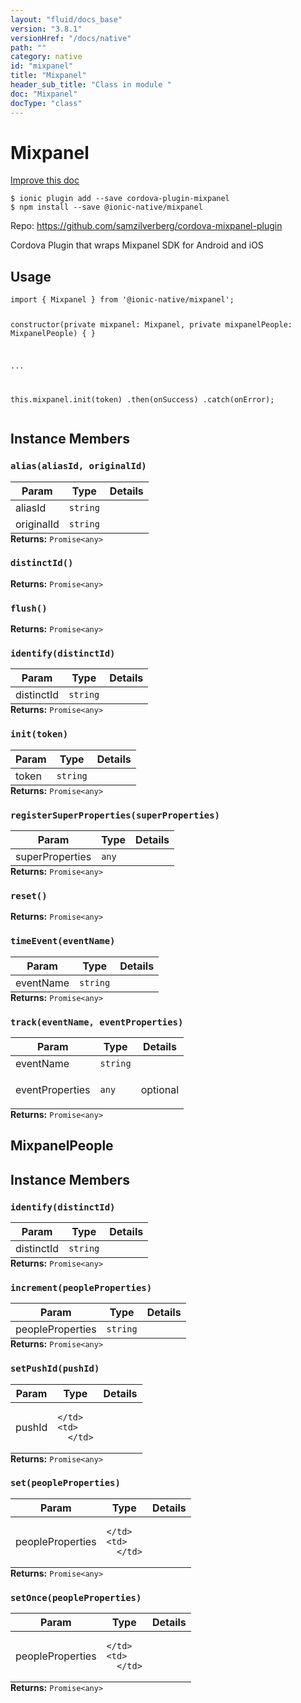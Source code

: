 ```yaml
---
layout: "fluid/docs_base"
version: "3.8.1"
versionHref: "/docs/native"
path: ""
category: native
id: "mixpanel"
title: "Mixpanel"
header_sub_title: "Class in module "
doc: "Mixpanel"
docType: "class"
---
```


<h1 class="api-title">Mixpanel</h1>

<a class="improve-v2-docs" href="http://github.com/driftyco/ionic-native/edit/master/src/@ionic-native/plugins/mixpanel/index.ts#L3">
  Improve this doc
</a>






<pre><code class="nohighlight">$ ionic plugin add --save cordova-plugin-mixpanel
$ npm install --save @ionic-native/mixpanel
</code></pre>
<p>Repo:
  <a href="https://github.com/samzilverberg/cordova-mixpanel-plugin">
    https://github.com/samzilverberg/cordova-mixpanel-plugin
  </a>
</p>


<p>Cordova Plugin that wraps Mixpanel SDK for Android and iOS</p>









<h2>Usage</h2>
<pre><code class="lang-typescript">import { Mixpanel } from &#39;@ionic-native/mixpanel&#39;;

constructor(private mixpanel: Mixpanel, private mixpanelPeople: MixpanelPeople) { }

...

this.mixpanel.init(token)
  .then(onSuccess)
  .catch(onError);
</code></pre>








<h2>Instance Members</h2>
<h3><a class="anchor" name="alias" href="#alias"></a><code>alias(aliasId,&nbsp;originalId)</code></h3>



<table class="table param-table" style="margin:0;">
  <thead>
  <tr>
    <th>Param</th>
    <th>Type</th>
    <th>Details</th>
  </tr>
  </thead>
  <tbody>
  <tr>
    <td>
      aliasId</td>
    <td>
      <code>string</code>
    </td>
    <td>
      </td>
  </tr>
  
  <tr>
    <td>
      originalId</td>
    <td>
      <code>string</code>
    </td>
    <td>
      </td>
  </tr>
  </tbody>
</table>

<div class="return-value" markdown="1">
  <i class="icon ion-arrow-return-left"></i>
  <b>Returns:</b> <code>Promise&lt;any&gt;</code> 
</div><h3><a class="anchor" name="distinctId" href="#distinctId"></a><code>distinctId()</code></h3>





<div class="return-value" markdown="1">
  <i class="icon ion-arrow-return-left"></i>
  <b>Returns:</b> <code>Promise&lt;any&gt;</code> 
</div><h3><a class="anchor" name="flush" href="#flush"></a><code>flush()</code></h3>





<div class="return-value" markdown="1">
  <i class="icon ion-arrow-return-left"></i>
  <b>Returns:</b> <code>Promise&lt;any&gt;</code> 
</div><h3><a class="anchor" name="identify" href="#identify"></a><code>identify(distinctId)</code></h3>



<table class="table param-table" style="margin:0;">
  <thead>
  <tr>
    <th>Param</th>
    <th>Type</th>
    <th>Details</th>
  </tr>
  </thead>
  <tbody>
  <tr>
    <td>
      distinctId</td>
    <td>
      <code>string</code>
    </td>
    <td>
      </td>
  </tr>
  </tbody>
</table>

<div class="return-value" markdown="1">
  <i class="icon ion-arrow-return-left"></i>
  <b>Returns:</b> <code>Promise&lt;any&gt;</code> 
</div><h3><a class="anchor" name="init" href="#init"></a><code>init(token)</code></h3>



<table class="table param-table" style="margin:0;">
  <thead>
  <tr>
    <th>Param</th>
    <th>Type</th>
    <th>Details</th>
  </tr>
  </thead>
  <tbody>
  <tr>
    <td>
      token</td>
    <td>
      <code>string</code>
    </td>
    <td>
      </td>
  </tr>
  </tbody>
</table>

<div class="return-value" markdown="1">
  <i class="icon ion-arrow-return-left"></i>
  <b>Returns:</b> <code>Promise&lt;any&gt;</code> 
</div><h3><a class="anchor" name="registerSuperProperties" href="#registerSuperProperties"></a><code>registerSuperProperties(superProperties)</code></h3>



<table class="table param-table" style="margin:0;">
  <thead>
  <tr>
    <th>Param</th>
    <th>Type</th>
    <th>Details</th>
  </tr>
  </thead>
  <tbody>
  <tr>
    <td>
      superProperties</td>
    <td>
      <code>any</code>
    </td>
    <td>
      </td>
  </tr>
  </tbody>
</table>

<div class="return-value" markdown="1">
  <i class="icon ion-arrow-return-left"></i>
  <b>Returns:</b> <code>Promise&lt;any&gt;</code> 
</div><h3><a class="anchor" name="reset" href="#reset"></a><code>reset()</code></h3>





<div class="return-value" markdown="1">
  <i class="icon ion-arrow-return-left"></i>
  <b>Returns:</b> <code>Promise&lt;any&gt;</code> 
</div><h3><a class="anchor" name="timeEvent" href="#timeEvent"></a><code>timeEvent(eventName)</code></h3>



<table class="table param-table" style="margin:0;">
  <thead>
  <tr>
    <th>Param</th>
    <th>Type</th>
    <th>Details</th>
  </tr>
  </thead>
  <tbody>
  <tr>
    <td>
      eventName</td>
    <td>
      <code>string</code>
    </td>
    <td>
      </td>
  </tr>
  </tbody>
</table>

<div class="return-value" markdown="1">
  <i class="icon ion-arrow-return-left"></i>
  <b>Returns:</b> <code>Promise&lt;any&gt;</code> 
</div><h3><a class="anchor" name="track" href="#track"></a><code>track(eventName,&nbsp;eventProperties)</code></h3>





<table class="table param-table" style="margin:0;">
  <thead>
  <tr>
    <th>Param</th>
    <th>Type</th>
    <th>Details</th>
  </tr>
  </thead>
  <tbody>
  <tr>
    <td>
      eventName</td>
    <td>
      <code>string</code>
    </td>
    <td>
      </td>
  </tr>
  
  <tr>
    <td>
      eventProperties</td>
    <td>
      <code>any</code>
    </td>
    <td>
      <p>optional</p>
</td>
  </tr>
  </tbody>
</table>

<div class="return-value" markdown="1">
  <i class="icon ion-arrow-return-left"></i>
  <b>Returns:</b> <code>Promise&lt;any&gt;</code> 
</div>

<h2><a class="anchor" name="MixpanelPeople" href="#MixpanelPeople"></a>MixpanelPeople</h2>




<h2>Instance Members</h2>
<h3><a class="anchor" name="identify" href="#identify"></a><code>identify(distinctId)</code></h3>



<table class="table param-table" style="margin:0;">
  <thead>
  <tr>
    <th>Param</th>
    <th>Type</th>
    <th>Details</th>
  </tr>
  </thead>
  <tbody>
  <tr>
    <td>
      distinctId</td>
    <td>
      <code>string</code>
    </td>
    <td>
      </td>
  </tr>
  </tbody>
</table>

<div class="return-value" markdown="1">
  <i class="icon ion-arrow-return-left"></i>
  <b>Returns:</b> <code>Promise&lt;any&gt;</code> 
</div><h3><a class="anchor" name="increment" href="#increment"></a><code>increment(peopleProperties)</code></h3>



<table class="table param-table" style="margin:0;">
  <thead>
  <tr>
    <th>Param</th>
    <th>Type</th>
    <th>Details</th>
  </tr>
  </thead>
  <tbody>
  <tr>
    <td>
      peopleProperties</td>
    <td>
      <code>string</code>
    </td>
    <td>
      </td>
  </tr>
  </tbody>
</table>

<div class="return-value" markdown="1">
  <i class="icon ion-arrow-return-left"></i>
  <b>Returns:</b> <code>Promise&lt;any&gt;</code> 
</div><h3><a class="anchor" name="setPushId" href="#setPushId"></a><code>setPushId(pushId)</code></h3>



<table class="table param-table" style="margin:0;">
  <thead>
  <tr>
    <th>Param</th>
    <th>Type</th>
    <th>Details</th>
  </tr>
  </thead>
  <tbody>
  <tr>
    <td>
      pushId</td>
    <td>
      
    </td>
    <td>
      </td>
  </tr>
  </tbody>
</table>

<div class="return-value" markdown="1">
  <i class="icon ion-arrow-return-left"></i>
  <b>Returns:</b> <code>Promise&lt;any&gt;</code> 
</div><h3><a class="anchor" name="set" href="#set"></a><code>set(peopleProperties)</code></h3>



<table class="table param-table" style="margin:0;">
  <thead>
  <tr>
    <th>Param</th>
    <th>Type</th>
    <th>Details</th>
  </tr>
  </thead>
  <tbody>
  <tr>
    <td>
      peopleProperties</td>
    <td>
      
    </td>
    <td>
      </td>
  </tr>
  </tbody>
</table>

<div class="return-value" markdown="1">
  <i class="icon ion-arrow-return-left"></i>
  <b>Returns:</b> <code>Promise&lt;any&gt;</code> 
</div><h3><a class="anchor" name="setOnce" href="#setOnce"></a><code>setOnce(peopleProperties)</code></h3>



<table class="table param-table" style="margin:0;">
  <thead>
  <tr>
    <th>Param</th>
    <th>Type</th>
    <th>Details</th>
  </tr>
  </thead>
  <tbody>
  <tr>
    <td>
      peopleProperties</td>
    <td>
      
    </td>
    <td>
      </td>
  </tr>
  </tbody>
</table>

<div class="return-value" markdown="1">
  <i class="icon ion-arrow-return-left"></i>
  <b>Returns:</b> <code>Promise&lt;any&gt;</code> 
</div>



